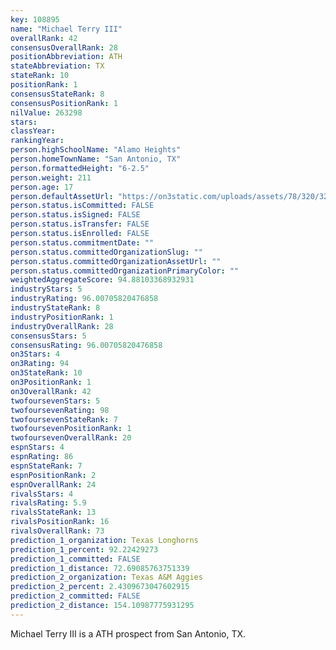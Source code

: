 ```yaml
---
key: 108895
name: "Michael Terry III"
overallRank: 42
consensusOverallRank: 28
positionAbbreviation: ATH
stateAbbreviation: TX
stateRank: 10
positionRank: 1
consensusStateRank: 8
consensusPositionRank: 1
nilValue: 263298
stars: 
classYear: 
rankingYear: 
person.highSchoolName: "Alamo Heights"
person.homeTownName: "San Antonio, TX"
person.formattedHeight: "6-2.5"
person.weight: 211
person.age: 17
person.defaultAssetUrl: "https://on3static.com/uploads/assets/78/320/320078.jpg"
person.status.isCommitted: FALSE
person.status.isSigned: FALSE
person.status.isTransfer: FALSE
person.status.isEnrolled: FALSE
person.status.commitmentDate: ""
person.status.committedOrganizationSlug: ""
person.status.committedOrganizationAssetUrl: ""
person.status.committedOrganizationPrimaryColor: ""
weightedAggregateScore: 94.88103368932931
industryStars: 5
industryRating: 96.00705820476858
industryStateRank: 8
industryPositionRank: 1
industryOverallRank: 28
consensusStars: 5
consensusRating: 96.00705820476858
on3Stars: 4
on3Rating: 94
on3StateRank: 10
on3PositionRank: 1
on3OverallRank: 42
twofoursevenStars: 5
twofoursevenRating: 98
twofoursevenStateRank: 7
twofoursevenPositionRank: 1
twofoursevenOverallRank: 20
espnStars: 4
espnRating: 86
espnStateRank: 7
espnPositionRank: 2
espnOverallRank: 24
rivalsStars: 4
rivalsRating: 5.9
rivalsStateRank: 13
rivalsPositionRank: 16
rivalsOverallRank: 73
prediction_1_organization: Texas Longhorns
prediction_1_percent: 92.22429273
prediction_1_committed: FALSE
prediction_1_distance: 72.69085763751339
prediction_2_organization: Texas A&M Aggies
prediction_2_percent: 2.4309673047602915
prediction_2_committed: FALSE
prediction_2_distance: 154.10987775931295
---
```

Michael Terry III is a ATH prospect from San Antonio, TX.